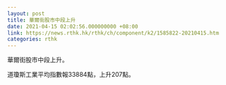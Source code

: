 ```yaml
---
layout: post
title: 華爾街股市中段上升
date: 2021-04-15 02:02:56.000000000 +08:00
link: https://news.rthk.hk/rthk/ch/component/k2/1585822-20210415.htm
categories: rthk
---
```


華爾街股市中段上升。

道瓊斯工業平均指數報33884點，上升207點。
